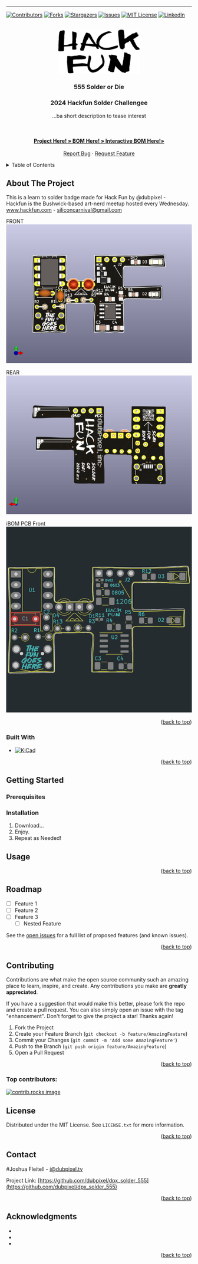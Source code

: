 <!-- Improved compatibility of back to top link: See: https://github.com/othneildrew/Best-README-Template/pull/73 -->
<a id="readme-top"></a>
---
---

<!--
*** Thanks for checking out the Best-README-Template. If you have a suggestion
*** that would make this better, please fork the repo and create a pull request
*** or simply open an issue with the tag "enhancement".
*** Don't forget to give the project a star!
*** Thanks again! Now go create something AMAZING! :D
-->


<!-- PROJECT SHIELDS -->
<!--
*** I'm using markdown "reference style" links for readability.
*** Reference links are enclosed in brackets [ ] instead of parentheses ( ).
*** See the bottom of this document for the declaration of the reference variables
*** for contributors-url, forks-url, etc. This is an optional, concise syntax you may use.
*** https://www.markdownguide.org/basic-syntax/#reference-style-links
-->
[![Contributors][contributors-shield]][contributors-url]
[![Forks][forks-shield]][forks-url]
[![Stargazers][stars-shield]][stars-url]
[![Issues][issues-shield]][issues-url]
[![MIT License][license-shield]][license-url]
[![LinkedIn][linkedin-shield]][linkedin-url]



<!-- PROJECT LOGO -->
<br />
<div align="center">
  <a href="https://github.com/dubpixel/dpx_solder_555">
    <img src="images/logo.png" alt="Logo" height="120">
  </a>

<h3 align="center">555 Solder or Die </h3>
<h3 align="center">2024 Hackfun Solder Challengee </h3>

  <p align="center">
    ...ba short description to tease interest
    <br />
    <br />
    <br />
    <br />
    <a href="https://github.com/dubpixel/dpx_solder_555/tree/main/"><strong>Project Here! » </strong></a>
    <a href="https://github.com/dubpixel/dpx_solder_555/tree/main/src/bom"><strong>BOM Here! » </strong></a>
    <a href="hhttps://dubpixel.github.io/dpx_solder_555/ebom/index.html"><strong>Interactive BOM Here!»</strong></a>
    <br />
    <br />
    <a href="https://github.com/dubpixel/dpx_solder_555/issues/new?labels=bug&template=bug-report---.md">Report Bug</a>
    ·
    <a href="https://github.com/dubpixel/dpx_solder_555/issues/new?labels=enhancement&template=feature-request---.md">Request Feature</a>
  </p>
</div>



<!-- TABLE OF CONTENTS -->
<details>
  <summary>Table of Contents</summary>
  <ol>
    <li>
      <a href="#about-the-project">About The Project</a>
      <ul>
        <li><a href="#built-with">Built With</a></li>
      </ul>
    </li>
    <li>
      <a href="#getting-started">Getting Started</a>
      <ul>
        <li><a href="#prerequisites">Prerequisites</a></li>
        <li><a href="#installation">Installation</a></li>
      </ul>
    </li>
    <li><a href="#usage">Usage</a></li>
    <li><a href="#roadmap">Roadmap</a></li>
    <li><a href="#contributing">Contributing</a></li>
    <li><a href="#license">License</a></li>
    <li><a href="#contact">Contact</a></li>
    <li><a href="#acknowledgments">Acknowledgments</a></li>
  </ol>
</details>



<!-- ABOUT THE PROJECT -->
## About The Project

This is a learn to solder badge made for Hack Fun by @dubpixel - 
<br />
Hackfun is the Bushwick-based art-nerd meetup hosted every Wednesday. 
www.hackfun.com  - siliconcarnival@gmail.com

FRONT
![FRONT][product-front]

REAR
![REAR][product-rear]

iBOM PCB Front
![iBOM Front][product-pcbFront]



<p align="right">(<a href="#readme-top">back to top</a>)</p>

### Built With
* [![KiCad][KiCad.org]][KiCad-url]

<!--
 * [![Next][Next.js]][Next-url]
 * [![React][React.js]][React-url]
 * [![Vue][Vue.js]][Vue-url]
 * [![Angular][Angular.io]][Angular-url]
 * [![Svelte][Svelte.dev]][Svelte-url]
 * [![Laravel][Laravel.com]][Laravel-url]
 * [![Bootstrap][Bootstrap.com]][Bootstrap-url]
 * [![JQuery][JQuery.com]][JQuery-url]
-->
<p align="right">(<a href="#readme-top">back to top</a>)</p>



<!-- GETTING STARTED -->
## Getting Started


### Prerequisites


### Installation

1. Download...
2. Enjoy.
3. Repeat as Needed!
<!-- USAGE EXAMPLES -->
## Usage


<p align="right">(<a href="#readme-top">back to top</a>)</p>



<!-- ROADMAP -->
## Roadmap

- [ ] Feature 1
- [ ] Feature 2
- [ ] Feature 3
    - [ ] Nested Feature

See the [open issues](https://github.com/dubpixel/dpx_solder_555/issues) for a full list of proposed features (and known issues).

<p align="right">(<a href="#readme-top">back to top</a>)</p>



<!-- CONTRIBUTING -->
## Contributing

Contributions are what make the open source community such an amazing place to learn, inspire, and create. Any contributions you make are **greatly appreciated**.

If you have a suggestion that would make this better, please fork the repo and create a pull request. You can also simply open an issue with the tag "enhancement".
Don't forget to give the project a star! Thanks again!

1. Fork the Project
2. Create your Feature Branch (`git checkout -b feature/AmazingFeature`)
3. Commit your Changes (`git commit -m 'Add some AmazingFeature'`)
4. Push to the Branch (`git push origin feature/AmazingFeature`)
5. Open a Pull Request

<p align="right">(<a href="#readme-top">back to top</a>)</p>

### Top contributors:

<a href="https://github.com/dubpixel/dpx_solder_555/graphs/contributors">
  <img src="https://contrib.rocks/image?repo=dubpixel/dpx_solder_555" alt="contrib.rocks image" />
</a>



<!-- LICENSE -->
## License

Distributed under the MIT License. See `LICENSE.txt` for more information.

<p align="right">(<a href="#readme-top">back to top</a>)</p>



<!-- CONTACT -->
## Contact

#Joshua Fleitell - i@dubpixel.tv


Project Link: [https://github.com/dubpixel/dpx_solder_555](https://github.com/dubpixel/dpx_solder_555)

<p align="right">(<a href="#readme-top">back to top</a>)</p>



<!-- ACKNOWLEDGMENTS -->
## Acknowledgments

* []()
* []()
* []()

<p align="right">(<a href="#readme-top">back to top</a>)</p>



<!-- MARKDOWN LINKS & IMAGES -->
<!-- https://www.markdownguide.org/basic-syntax/#reference-style-links -->
[contributors-shield]: https://img.shields.io/github/contributors/dubpixel/dpx_solder_555.svg?style=for-the-badge
[contributors-url]: https://github.com/dubpixel/dpx_solder_555/graphs/contributors
[forks-shield]: https://img.shields.io/github/forks/gdubpixel/dpx_solder_555.svg?style=for-the-badge
[forks-url]: https://github.com/dubpixel/dpx_solder_555/network/members
[stars-shield]: https://img.shields.io/github/stars/dubpixel/dpx_solder_555.svg?style=for-the-badge
[stars-url]: https://github.com/dubpixel/dpx_solder_555/stargazers
[issues-shield]: https://img.shields.io/github/issues/dubpixel/dpx_solder_555.svg?style=for-the-badge
[issues-url]: https://github.com/dubpixel/dpx_solder_555/issues
[license-shield]: https://img.shields.io/github/license/dubpixel/dpx_solder_555.svg?style=for-the-badge
[license-url]: https://github.com/dubpixel/dpx_solder_555/blob/master/LICENSE.txt
[linkedin-shield]: https://img.shields.io/badge/-LinkedIn-black.svg?style=for-the-badge&logo=linkedin&colorB=555
[linkedin-url]: https://linkedin.com/in/linkedin_username
[product-screenshot]: images/screenshot.png
[product-front]: images/front.png
[product-rear]: images/rear.png
[product-pcbFront]: images/pcb_front.png
[Next.js]: https://img.shields.io/badge/next.js-000000?style=for-the-badge&logo=nextdotjs&logoColor=white
[Next-url]: https://nextjs.org/
[React.js]: https://img.shields.io/badge/React-20232A?style=for-the-badge&logo=react&logoColor=61DAFB
[React-url]: https://reactjs.org/
[Vue.js]: https://img.shields.io/badge/Vue.js-35495E?style=for-the-badge&logo=vuedotjs&logoColor=4FC08D
[Vue-url]: https://vuejs.org/
[Angular.io]: https://img.shields.io/badge/Angular-DD0031?style=for-the-badge&logo=angular&logoColor=white
[Angular-url]: https://angular.io/
[Svelte.dev]: https://img.shields.io/badge/Svelte-4A4A55?style=for-the-badge&logo=svelte&logoColor=FF3E00
[Svelte-url]: https://svelte.dev/
[Laravel.com]: https://img.shields.io/badge/Laravel-FF2D20?style=for-the-badge&logo=laravel&logoColor=white
[Laravel-url]: https://laravel.com
[Bootstrap.com]: https://img.shields.io/badge/Bootstrap-563D7C?style=for-the-badge&logo=bootstrap&logoColor=white
[Bootstrap-url]: https://getbootstrap.com
[JQuery.com]: https://img.shields.io/badge/jQuery-0769AD?style=for-the-badge&logo=jquery&logoColor=white
[JQuery-url]: https://jquery.com 
[KiCad.org]: https://img.shields.io/badge/KiCad-v8.0.3-blue
[KiCad-url]: https://kicad.org 

